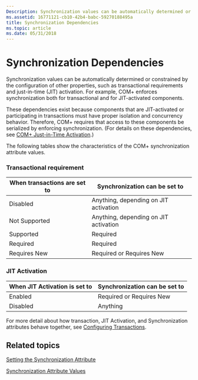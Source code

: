 ```yaml
---
Description: Synchronization values can be automatically determined or constrained by the configuration of other properties, such as transactional requirements and just-in-time (JIT) activation.
ms.assetid: 16771121-cb10-42b4-babc-59270188495a
title: Synchronization Dependencies
ms.topic: article
ms.date: 05/31/2018
---
```


# Synchronization Dependencies

Synchronization values can be automatically determined or constrained by the configuration of other properties, such as transactional requirements and just-in-time (JIT) activation. For example, COM+ enforces synchronization both for transactional and for JIT-activated components.

These dependencies exist because components that are JIT-activated or participating in transactions must have proper isolation and concurrency behavior. Therefore, COM+ requires that access to these components be serialized by enforcing synchronization. (For details on these dependencies, see [COM+ Just-in-Time Activation](com--just-in-time-activation.md).)

The following tables show the characteristics of the COM+ synchronization attribute values.

### Transactional requirement



| When transactions are set to | Synchronization can be set to                    |
|------------------------------|--------------------------------------------------|
| Disabled<br/>          | Anything, depending on JIT activation<br/> |
| Not Supported<br/>     | Anything, depending on JIT activation<br/> |
| Supported<br/>         | Required<br/>                              |
| Required<br/>          | Required<br/>                              |
| Requires New<br/>      | Required or Requires New<br/>              |



 

### JIT Activation



| When JIT Activation is set to | Synchronization can be set to       |
|-------------------------------|-------------------------------------|
| Enabled<br/>            | Required or Requires New<br/> |
| Disabled<br/>           | Anything<br/>                 |



 

For more detail about how transaction, JIT Activation, and Synchronization attributes behave together, see [Configuring Transactions](configuring-transactions.md).

## Related topics

<dl> <dt>

[Setting the Synchronization Attribute](setting-the-synchronization-attribute.md)
</dt> <dt>

[Synchronization Attribute Values](synchronization-attribute-values.md)
</dt> </dl>

 

 




